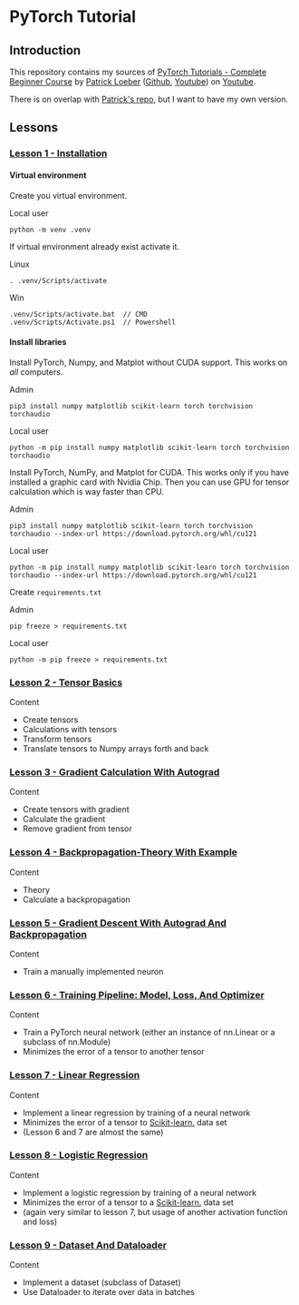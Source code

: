 # PyTorch Tutorial

## Introduction

This repository contains my sources of [PyTorch Tutorials - Complete Beginner Course](https://www.youtube.com/playlist?list=PLqnslRFeH2UrcDBWF5mfPGpqQDSta6VK4)
by [Patrick Loeber](https://patloeber.com/) ([Github](https://github.com/patrickloeber), [Youtube](https://www.youtube.com/@patloeber)) 
on [Youtube](https://www.youtube.com).

There is on overlap with [Patrick's repo](https://github.com/patrickloeber/pytorchTutorial), but I want to have my own version.

## Lessons

### [Lesson 1 - Installation](https://www.youtube.com/watch?v=EMXfZB8FVUA&list=PLqnslRFeH2UrcDBWF5mfPGpqQDSta6VK4&index=1)

#### Virtual environment

Create you virtual environment.

Local user

    python -m venv .venv

If virtual environment already exist activate it.

Linux

    . .venv/Scripts/activate

Win

    .venv/Scripts/activate.bat  // CMD
    .venv/Scripts/Activate.ps1  // Powershell

#### Install libraries

Install PyTorch, Numpy, and Matplot without CUDA support.
This works on _all_ computers.

Admin

    pip3 install numpy matplotlib scikit-learn torch torchvision torchaudio

Local user

    python -m pip install numpy matplotlib scikit-learn torch torchvision torchaudio


Install PyTorch, NumPy, and Matplot for CUDA.
This works only if you have installed a graphic card with Nvidia Chip.
Then you can use GPU for tensor calculation which is way faster than CPU.

Admin

    pip3 install numpy matplotlib scikit-learn torch torchvision torchaudio --index-url https://download.pytorch.org/whl/cu121

Local user

    python -m pip install numpy matplotlib scikit-learn torch torchvision torchaudio --index-url https://download.pytorch.org/whl/cu121


Create `requirements.txt`

Admin

    pip freeze > requirements.txt

Local user

    python -m pip freeze > requirements.txt

### [Lesson 2 - Tensor Basics](https://www.youtube.com/watch?v=exaWOE8jvy8&list=PLqnslRFeH2UrcDBWF5mfPGpqQDSta6VK4&index=2)

Content

* Create tensors
* Calculations with tensors
* Transform tensors
* Translate tensors to Numpy arrays forth and back

### [Lesson 3 - Gradient Calculation With Autograd](https://www.youtube.com/watch?v=DbeIqrwb_dE&list=PLqnslRFeH2UrcDBWF5mfPGpqQDSta6VK4&index=3)

Content

* Create tensors with gradient
* Calculate the gradient
* Remove gradient from tensor

### [Lesson 4 - Backpropagation-Theory With Example](https://www.youtube.com/watch?v=3Kb0QS6z7WA&list=PLqnslRFeH2UrcDBWF5mfPGpqQDSta6VK4&index=4)

Content

* Theory
* Calculate a backpropagation


### [Lesson 5 - Gradient Descent With Autograd And Backpropagation](https://www.youtube.com/watch?v=E-I2DNVzQLg&list=PLqnslRFeH2UrcDBWF5mfPGpqQDSta6VK4&index=5)

Content

* Train a manually implemented neuron

### [Lesson 6 - Training Pipeline: Model, Loss, And Optimizer](https://www.youtube.com/watch?v=VVDHU_TWwUg&list=PLqnslRFeH2UrcDBWF5mfPGpqQDSta6VK4&index=6)

Content

* Train a PyTorch neural network (either an instance of nn.Linear or a subclass of nn.Module)
* Minimizes the error of a tensor to another tensor

### [Lesson 7 - Linear Regression](https://www.youtube.com/watch?v=YAJ5XBwlN4o&list=PLqnslRFeH2UrcDBWF5mfPGpqQDSta6VK4&index=7)

Content

* Implement a linear regression by training of a neural network
* Minimizes the error of a tensor to [Scikit-learn.](https://scikit-learn.org/stable/index.html) data set
* (Lesson 6 and 7 are almost the same)

### [Lesson 8 - Logistic Regression](https://www.youtube.com/watch?v=OGpQxIkR4ao&list=PLqnslRFeH2UrcDBWF5mfPGpqQDSta6VK4&index=8)

Content

* Implement a logistic regression by training of a neural network
* Minimizes the error of a tensor to a [Scikit-learn.](https://scikit-learn.org/stable/index.html) data set
* (again very similar to lesson 7, but usage of another activation function and loss)

### [Lesson 9 - Dataset And Dataloader](https://www.youtube.com/watch?v=PXOzkkB5eH0&list=PLqnslRFeH2UrcDBWF5mfPGpqQDSta6VK4&index=9)

Content

* Implement a dataset (subclass of Dataset)
* Use Dataloader to iterate over data in batches

